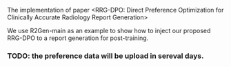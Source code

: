 The implementation of paper <RRG-DPO: Direct Preference Optimization for Clinically Accurate Radiology Report Generation>

We use R2Gen-main as an example to show how to inject our proposed RRG-DPO to a report generation for post-training.

### TODO: the preference data will be upload in sereval days.
